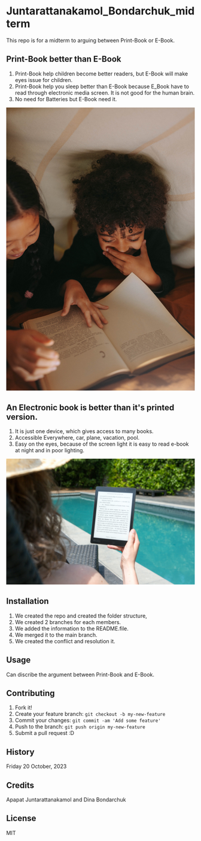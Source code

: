 # Juntarattanakamol_Bondarchuk_midterm
This repo is for a midterm to arguing between Print-Book or E-Book.


## Print-Book better than E-Book
1. Print-Book help children become better readers, but E-Book will make eyes issue for children.
2. Print-Book help you sleep better than E-Book because E_Book have to read through electronic media screen. It is not good for the human brain.
3. No need for Batteries but E-Book need it.

![print-book photo](images/pexels-yaroslav-shuraev-5608541.jpg)

## An Electronic book is better than it's printed version.

1. It is just one device, which gives access to many books.
2. Accessible Everywhere, car, plane, vacation, pool.
3. Easy on the eyes, because of the screen light it is easy to read e-book at night and in poor lighting.

![e-book photo](images/pexels-perfecto-capucine-1247527.jpg)

## Installation

1. We created the repo and created the folder structure,
2. We created 2 branches for each members.
3. We added the information to the README.file.
4. We merged it to the main branch.
5. We created the conflict and resolution it.


## Usage

Can discribe the argument between Print-Book and E-Book.


## Contributing

1. Fork it!
2. Create your feature branch: `git checkout -b my-new-feature`
3. Commit your changes: `git commit -am 'Add some feature'`
4. Push to the branch: `git push origin my-new-feature`
5. Submit a pull request :D


## History

Friday 20 October, 2023

## Credits

Apapat Juntarattanakamol and Dina Bondarchuk


## License

MIT